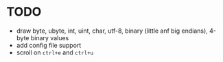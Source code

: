 # TODO

* draw byte, ubyte, int, uint, char, utf-8, binary (little anf big endians), 4-byte binary values
* add config file support
* scroll on `ctrl+e` and `ctrl+u`
